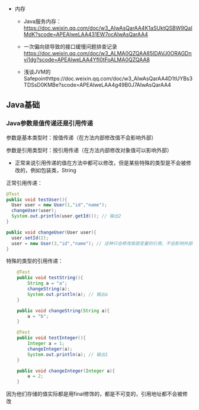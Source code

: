 - 内存

  - Java服务内存：https://doc.weixin.qq.com/doc/w3_AIwAsQarAA4K1aSUktQSBW9QaIMdK?scode=APEAlweLAA431EW7ocAIwAsQarAA4

  - 一次偏向锁导致的接口缓慢问题排查记录
    https://doc.weixin.qq.com/doc/w3_ALMA0QZQAA85IDAVJ0ORAGDnvi1dg?scode=APEAlweLAA4YfI0tFoALMA0QZQAA8

  - 浅谈JVM的 Safepointhttps://doc.weixin.qq.com/doc/w3_AIwAsQarAA4D1tUYBs3TDSsD0KMBe?scode=APEAlweLAA4g49B0J7AIwAsQarAA4

## Java基础

### Java参数是值传递还是引用传递

参数是基本类型时：按值传递（在方法内部修改值不会影响外部）

参数是引用类型时：按引用传递（在方法内部修改对象值可以影响外部）

- 正常来说引用传递的值在方法中都可以修改，但是某些特殊的类型是不会被修改的，例如包装类，String

正常引用传递：

```java
@Test
public void testUser(){
  User user = new User(1,"id","name");
  changeUser(user);
  System.out.println(user.getId()); // 输出2
}

public void changeUser(User user){
  user.setId(2);
  user = new User(3,"id","name"); // 这种只会修改局部变量的引用，不会影响外部user的引用
}
```

特殊的类型的引用传递：

```java
    @Test
    public void testString(){
        String a = "a";
        changeString(a);
        System.out.println(a); // 输出a
    }

    public void changeString(String a){
        a = "b";
    }

```

```java
    @Test
    public void testInteger(){
        Integer a = 1;
        changeInteger(a);
        System.out.println(a); // 输出1
    }

    public void changeInteger(Integer a){
        a = 2;
    }
```

因为他们存储的值实际都是用final修饰的，都是不可变的，引用地址都不会被修改
